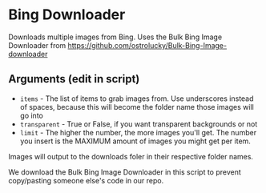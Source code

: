 # Bing Downloader

Downloads multiple images from Bing. Uses the Bulk Bing Image Downloader from
https://github.com/ostrolucky/Bulk-Bing-Image-downloader

## Arguments (edit in script)
* `items` - The list of items to grab images from. Use underscores instead of spaces,
because this will become the folder name those images will go into
* `transparent` - True or False, if you want transparent backgrounds or not
* `limit` - The higher the number, the more images you'll get. The number you insert is the MAXIMUM amount of images you might get per item.

Images will output to the downloads foler in their respective folder names.

We download the Bulk Bing Image Downloader in this script to prevent copy/pasting someone else's code in our repo.